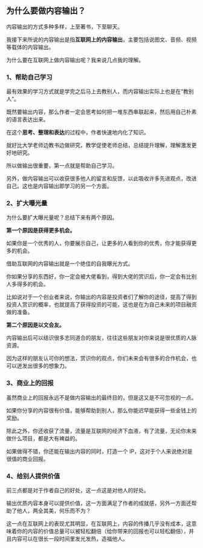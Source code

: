 ## 为什么要做内容输出？

内容输出的方式多种多样，上至著书，下至聊天。

我接下来所说的内容输出是指**互联网上的内容输出**，主要包括说图文、音频、视频等载体的内容输出。

为什么要在互联网上做内容输出呢？我来说几点我的理解。

### 1、帮助自己学习

最有效果的学习方式就是学完之后马上去教别人，而内容输出实际上也是在“教别人”。

既然要输出内容，那么作者一定会思考如何把一堆东西串联起来，然后用自己朴素的语言表达出来。

在这个**思考、整理和表达**的过程中，作者快速地内化了知识。

就好比大学老师边教书边做研究，教学促使老师总结，总结提升理解，理解激发更好地研究。

所以做输出很重要，第一点就是帮助自己学习。

另外，做内容输出可以收获很多他人的留言和反馈，以此吸收许多先进观点，改进自己。这也是内容输出即学习的另一个方面。

### 2、扩大曝光量

为什么要扩大曝光量呢？总结下来有两个原因。

**第一个原因是获得更多机会。**

如果你是一个优秀的人，你要展示自己，让更多的人看到你的优秀，你才能获得更多的机会。

借助互联网的内容输出就是一个绝佳的自我曝光方式。

你如果分享的东西好，你一定会被大佬看到，得到大佬的赏识后，你一定会有比别人多得多的机会。

比如说对于一个创业者来说，你输出的内容是投资者们了解你的途径，提高了得到投资人赏识的概率，也就提高了获得投资的可能，这也是在为自己未来的项目融资做的准备。

**第二个原因是以文会友。**

内容输出后可以结识很多志同道合的朋友，往往这些朋友对你来说是很优质的人脉资源。

因为这样的朋友认可你的想法，赏识你的观点，你们未来会有很多的合作机会，也可以迸发出很多的想象力。

### 3、商业上的回报

虽然商业上的回报永远不是做内容输出的最终目的，但是这又是不可忽视的一点。

如果你分享的内容很有价值，能够帮助到别人，那么你能迟早能获得一些金钱上的奖励。

除此之外，你还收获了流量，流量是互联网的经济下血液，有了流量，无论你未来做什么项目，都是大有裨益的。

如果做得不错，你还能在输出内容的同时，打造一个 IP，这对于个人来说绝对是很值的商业回报。

### 4、给别人提供价值

前三点都是对于作者自己的好处，这一点这是对他人的好处。

输出优质内容本身可以提供价值，这一方面满足了作者的成就感，另外一方面还帮助了他人，两全其美，何乐而不为？

这一点在互联网上的表现尤其明显，在互联网上，内容的传播几乎没有成本，这意味着你的内容的价值总量可以被轻松翻倍（给你带来的回报也可以轻松翻倍），并且内容可以在很长一段时间里发光发热，造福他人。
